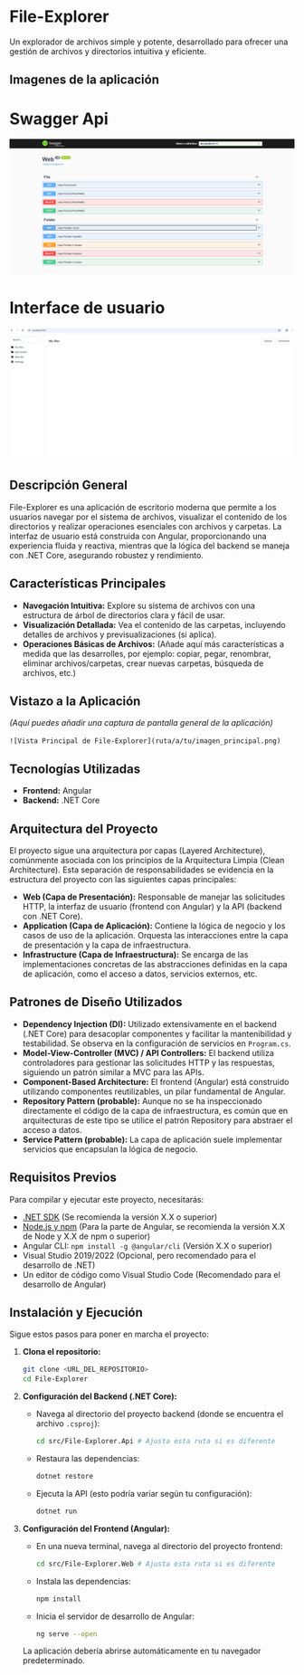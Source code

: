 # File-Explorer

Un explorador de archivos simple y potente, desarrollado para ofrecer una gestión de archivos y directorios intuitiva y eficiente.

## Imagenes de la aplicación

# Swagger Api

![Swagger](imagenes/Swagger.png)

# Interface de usuario

![UI](imagenes/Folder.png)

## Descripción General

File-Explorer es una aplicación de escritorio moderna que permite a los usuarios navegar por el sistema de archivos, visualizar el contenido de los directorios y realizar operaciones esenciales con archivos y carpetas. La interfaz de usuario está construida con Angular, proporcionando una experiencia fluida y reactiva, mientras que la lógica del backend se maneja con .NET Core, asegurando robustez y rendimiento.

## Características Principales

*   **Navegación Intuitiva:** Explore su sistema de archivos con una estructura de árbol de directorios clara y fácil de usar.
*   **Visualización Detallada:** Vea el contenido de las carpetas, incluyendo detalles de archivos y previsualizaciones (si aplica).
*   **Operaciones Básicas de Archivos:** (Añade aquí más características a medida que las desarrolles, por ejemplo: copiar, pegar, renombrar, eliminar archivos/carpetas, crear nuevas carpetas, búsqueda de archivos, etc.)

## Vistazo a la Aplicación

*(Aquí puedes añadir una captura de pantalla general de la aplicación)*

`![Vista Principal de File-Explorer](ruta/a/tu/imagen_principal.png)`

## Tecnologías Utilizadas

*   **Frontend:** Angular
*   **Backend:** .NET Core

## Arquitectura del Proyecto

El proyecto sigue una arquitectura por capas (Layered Architecture), comúnmente asociada con los principios de la Arquitectura Limpia (Clean Architecture). Esta separación de responsabilidades se evidencia en la estructura del proyecto con las siguientes capas principales:

*   **Web (Capa de Presentación):** Responsable de manejar las solicitudes HTTP, la interfaz de usuario (frontend con Angular) y la API (backend con .NET Core).
*   **Application (Capa de Aplicación):** Contiene la lógica de negocio y los casos de uso de la aplicación. Orquesta las interacciones entre la capa de presentación y la capa de infraestructura.
*   **Infrastructure (Capa de Infraestructura):** Se encarga de las implementaciones concretas de las abstracciones definidas en la capa de aplicación, como el acceso a datos, servicios externos, etc.

## Patrones de Diseño Utilizados

*   **Dependency Injection (DI):** Utilizado extensivamente en el backend (.NET Core) para desacoplar componentes y facilitar la mantenibilidad y testabilidad. Se observa en la configuración de servicios en `Program.cs`.
*   **Model-View-Controller (MVC) / API Controllers:** El backend utiliza controladores para gestionar las solicitudes HTTP y las respuestas, siguiendo un patrón similar a MVC para las APIs.
*   **Component-Based Architecture:** El frontend (Angular) está construido utilizando componentes reutilizables, un pilar fundamental de Angular.
*   **Repository Pattern (probable):** Aunque no se ha inspeccionado directamente el código de la capa de infraestructura, es común que en arquitecturas de este tipo se utilice el patrón Repository para abstraer el acceso a datos.
*   **Service Pattern (probable):** La capa de aplicación suele implementar servicios que encapsulan la lógica de negocio.

## Requisitos Previos

Para compilar y ejecutar este proyecto, necesitarás:

*   [.NET SDK](https://dotnet.microsoft.com/download) (Se recomienda la versión X.X o superior)
*   [Node.js y npm](https://nodejs.org/) (Para la parte de Angular, se recomienda la versión X.X de Node y X.X de npm o superior)
*   Angular CLI: `npm install -g @angular/cli` (Versión X.X o superior)
*   Visual Studio 2019/2022 (Opcional, pero recomendado para el desarrollo de .NET)
*   Un editor de código como Visual Studio Code (Recomendado para el desarrollo de Angular)

## Instalación y Ejecución

Sigue estos pasos para poner en marcha el proyecto:

1.  **Clona el repositorio:**
    ```bash
    git clone <URL_DEL_REPOSITORIO>
    cd File-Explorer
    ```

2.  **Configuración del Backend (.NET Core):**
    *   Navega al directorio del proyecto backend (donde se encuentra el archivo `.csproj`):
        ```bash
        cd src/File-Explorer.Api # Ajusta esta ruta si es diferente
        ```
    *   Restaura las dependencias:
        ```bash
        dotnet restore
        ```
    *   Ejecuta la API (esto podría variar según tu configuración):
        ```bash
        dotnet run
        ```

3.  **Configuración del Frontend (Angular):**
    *   En una nueva terminal, navega al directorio del proyecto frontend:
        ```bash
        cd src/File-Explorer.Web # Ajusta esta ruta si es diferente
        ```
    *   Instala las dependencias:
        ```bash
        npm install
        ```
    *   Inicia el servidor de desarrollo de Angular:
        ```bash
        ng serve --open
        ```

    La aplicación debería abrirse automáticamente en tu navegador predeterminado.
